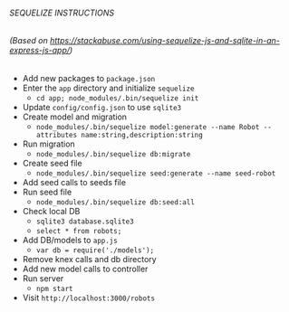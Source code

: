 ###### SEQUELIZE INSTRUCTIONS
###### (Based on https://stackabuse.com/using-sequelize-js-and-sqlite-in-an-express-js-app/)
* Add new packages to `package.json`
* Enter the `app` directory and initialize `sequelize`
    * `cd app; node_modules/.bin/sequelize init`
* Update `config/config.json` to use `sqlite3`
* Create model and migration
    * `node_modules/.bin/sequelize model:generate --name Robot --attributes name:string,description:string`
* Run migration
    * `node_modules/.bin/sequelize db:migrate`
* Create seed file
    * `node_modules/.bin/sequelize seed:generate --name seed-robot`
* Add seed calls to seeds file
* Run seed file
    * `node_modules/.bin/sequelize db:seed:all`
* Check local DB
    * `sqlite3 database.sqlite3`
    * `select * from robots;`
* Add DB/models to `app.js`
    * `var db = require('./models');`
* Remove knex calls and db directory
* Add new model calls to controller
* Run server
    * `npm start`
* Visit `http://localhost:3000/robots`


